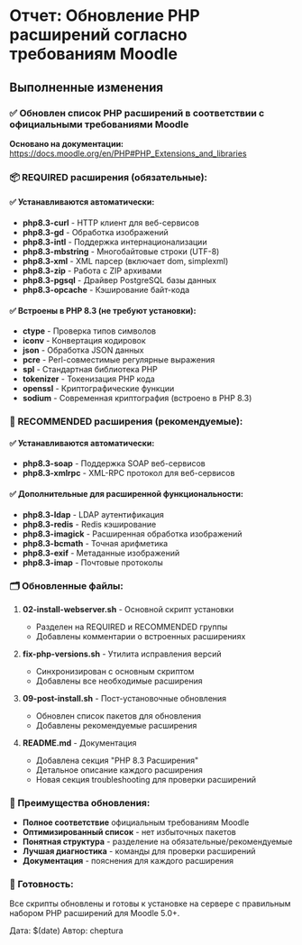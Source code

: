 # Отчет: Обновление PHP расширений согласно требованиям Moodle

## Выполненные изменения

### ✅ Обновлен список PHP расширений в соответствии с официальными требованиями Moodle

**Основано на документации:** https://docs.moodle.org/en/PHP#PHP_Extensions_and_libraries

### 📦 REQUIRED расширения (обязательные):

#### ✅ Устанавливаются автоматически:
- **php8.3-curl** - HTTP клиент для веб-сервисов
- **php8.3-gd** - Обработка изображений  
- **php8.3-intl** - Поддержка интернационализации
- **php8.3-mbstring** - Многобайтовые строки (UTF-8)
- **php8.3-xml** - XML парсер (включает dom, simplexml)
- **php8.3-zip** - Работа с ZIP архивами
- **php8.3-pgsql** - Драйвер PostgreSQL базы данных
- **php8.3-opcache** - Кэширование байт-кода

#### ✅ Встроены в PHP 8.3 (не требуют установки):
- **ctype** - Проверка типов символов
- **iconv** - Конвертация кодировок
- **json** - Обработка JSON данных
- **pcre** - Perl-совместимые регулярные выражения
- **spl** - Стандартная библиотека PHP
- **tokenizer** - Токенизация PHP кода
- **openssl** - Криптографические функции
- **sodium** - Современная криптография (встроено в PHP 8.3)

### 🔧 RECOMMENDED расширения (рекомендуемые):

#### ✅ Устанавливаются автоматически:
- **php8.3-soap** - Поддержка SOAP веб-сервисов
- **php8.3-xmlrpc** - XML-RPC протокол для веб-сервисов

#### ✅ Дополнительные для расширенной функциональности:
- **php8.3-ldap** - LDAP аутентификация
- **php8.3-redis** - Redis кэширование
- **php8.3-imagick** - Расширенная обработка изображений
- **php8.3-bcmath** - Точная арифметика
- **php8.3-exif** - Метаданные изображений
- **php8.3-imap** - Почтовые протоколы

### 🗂️ Обновленные файлы:

1. **02-install-webserver.sh** - Основной скрипт установки
   - Разделен на REQUIRED и RECOMMENDED группы
   - Добавлены комментарии о встроенных расширениях

2. **fix-php-versions.sh** - Утилита исправления версий
   - Синхронизирован с основным скриптом
   - Добавлены все необходимые расширения

3. **09-post-install.sh** - Пост-установочные обновления
   - Обновлен список пакетов для обновления
   - Добавлены рекомендуемые расширения

4. **README.md** - Документация
   - Добавлена секция "PHP 8.3 Расширения"
   - Детальное описание каждого расширения
   - Новая секция troubleshooting для проверки расширений

### 🎯 Преимущества обновления:

- **Полное соответствие** официальным требованиям Moodle
- **Оптимизированный список** - нет избыточных пакетов
- **Понятная структура** - разделение на обязательные/рекомендуемые
- **Лучшая диагностика** - команды для проверки расширений
- **Документация** - пояснения для каждого расширения

### 🚀 Готовность:
Все скрипты обновлены и готовы к установке на сервере с правильным набором PHP расширений для Moodle 5.0+.

Дата: $(date)
Автор: cheptura
